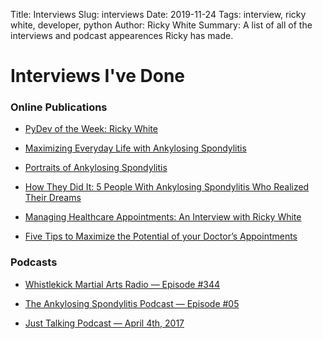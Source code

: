 Title: Interviews
Slug: interviews
Date: 2019-11-24
Tags: interview, ricky white, developer, python
Author: Ricky White
Summary: A list of all of the interviews and podcast appearences Ricky has made.


# Interviews I've Done

### Online Publications

- [PyDev of the Week: Ricky White](https://www.blog.pythonlibrary.org/2018/07/02/pydev-of-the-week-ricky-white/)

- [Maximizing Everyday Life with Ankylosing Spondylitis](https://www.healthcentral.com/article/maximizing-everyday-life-with-ankylosing-spondylitis)

- [Portraits of Ankylosing Spondylitis](http://www.healthline.com/health/ankylosing-spondylitis/living-better/portraits-of#4)

- [How They Did It: 5 People With Ankylosing Spondylitis Who Realized Their Dreams](http://www.everydayhealth.com/hs/ankylosing-spondylitis-treatment-management/ankylosing-spondylitis-success-stories/#06)

- [Managing Healthcare Appointments: An Interview with Ricky White](https://www.healthcentral.com/article/managing-healthcare-appointments-an-interview-with-ricky-white)

- [Five Tips to Maximize the Potential of your Doctor’s Appointments](https://creakyjoints.org/advocacy/five-tips-maximize-potential-doctors-appointments/)

### Podcasts

- [Whistlekick Martial Arts Radio — Episode #344](http://www.whistlekickmartialartsradio.com/344-ricky-white/)

- [The Ankylosing Spondylitis Podcast — Episode #05](https://theankylosingspondylitispodcast.podbean.com/e/ep-005-ricky-white-author-and-as-warrior/)

- [Just Talking Podcast — April 4th, 2017](https://justtalkingpodcast.com/2017/04/04/with-ricky-white/)